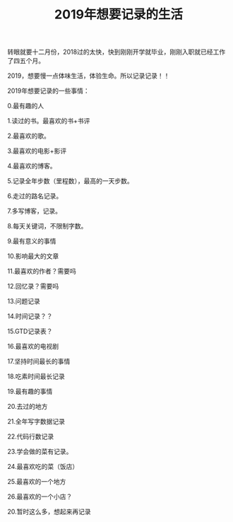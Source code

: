 ﻿---
layout: post
title: 2019年想要记录的生活
category: 生活
description: 2019的生活计划
---
   转眼就要十二月份，2018过的太快，快到刚刚开学就毕业，刚刚入职就已经工作了四五个月。
   
   2019，想要慢一点体味生活，体验生命。所以记录记录！！
   
   2019年想要记录的一些事情：
   
   0.最有趣的人
   
   1.读过的书。最喜欢的书+书评
   
   2.最喜欢的歌。
   
   3.最喜欢的电影+影评
   
   4.最喜欢的博客。
   
   5.记录全年步数（里程数），最高的一天步数。
   
   6.走过的路名记录。
   
   7.多写博客，记录。
   
   8.每天关键词，不限制字数。
   
   9.最有意义的事情
   
   10.影响最大的文章
   
   11.最喜欢的作者？需要吗
   
   12.回忆录？需要吗
   
   13.问题记录
   
   14.时间记录？？
   
   15.GTD记录表？
   
   16.最喜欢的电视剧
   
   17.坚持时间最长的事情
   
   18.吃素时间最长记录
   
   19.最有趣的事情
   
   20.去过的地方
   
   21.全年写字数据记录
   
   22.代码行数记录
   
   23.学会做的菜有记录。
   
   24.最喜欢吃的菜（饭店）
   
   25.最喜欢的一个地方
   
   26.最喜欢的一个小店？
   
   20.暂时这么多，想起来再记录
